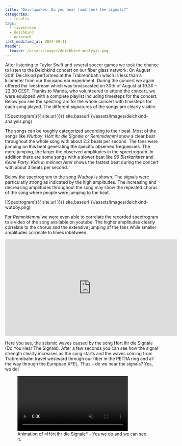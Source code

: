 ```yaml
---
title: "Deichquakes: Do you hear (and see) the signals?"
categories:
  - results
tags:
  - livestream
  - deichkind
  - outreach
last_modified_at: 2024-09-11
header:
  teaser: /assets/images/deichkind-analysis.png
---
```



After listening to Taylor Swift and several soccer games we took the chance to listen to the Deichkind concert on our fiber glass network. On August 30th Deichkind performed at the Trabrennbahn which is less than a kilometer from our thousand ear experiment. During the concert we again offered the livestream which was broascasted on 30th of August at 19.30 – 22.30 CEST. 
Thanks to Wanda, who volunteered to attend the concert, we were equipped with a complete playlist including timesteps for the concert. Below you see the spectrogram for the whole concert with timesteps for each song played. The different signatures of the songs are clearly visible. 

![Spectrogram]({{ site.url }}{{ site.baseurl }}/assets/images/deichkind-analysis.png)

The songs can be roughly categorized according to their beat. Most of the songs like *Wutboy*, *Hört ihr die Signale* or *Remmidemmi* show a clear beat throughout the whole song with about 2.2 beats per second. The fans were jumping on this beat generating the specific observed frequencies. The more jumping, the larger the observed amplitudes in the sprectrogram. In addition there are some songs with a slower beat like *99 Bierkanister* and *Keine Party*. *Kids in meinem Alter* shows the fastest beat during the concert with about 3 beats per second.


Below the spectrogram to the song *Wutboy* is shown. The signals were particularly strong as indicated by the high amplitudes. The increasing and decreasing amplitudes throughout the song may show the repeated chorus of the song where people were jumping to the beat. 


   ![Spectrogram]({{ site.url }}{{ site.baseurl }}/assets/images/deichkind-wutboy.png)


For *Remmidemmi* we were even able to correlate the recorded spectrogram to a video of the song available on youtube. The higher amplitudes clearly correlate to the chorus and the extensive jumping of the fans while smaller amplitudes correlate to times inbetween. 

<iframe width="560" height="315" src="https://www.youtube.com/embed/O2vMCa8Lefg?si=Fqj1JTjMOghUBh-X" title="YouTube video player" frameborder="0" allow="accelerometer; autoplay; clipboard-write; encrypted-media; gyroscope; picture-in-picture; web-share" referrerpolicy="strict-origin-when-cross-origin" allowfullscreen></iframe>


Here you see, the seismic waves caused by the song Hört ihr die Signale (Do You Hear The Signals). After a few seconds you can see how the signal strength clearly increases as the song starts and the waves coming from Trabrennbahn travel westward through our fiber in the PETRA ring and all the way through the European XFEL. Thus – do we hear the signals? Yes, we do!


<figure class="align-center">
  <video muted autoplay loop style="width: 85%; height: auto;" controls>
    <source src="{{ site.url }}{{ site.baseurl }}/assets/animations/Deichkind_hoerstdudiesignale_short_plain.mp4" type="video/mp4">
  </video>
  <figcaption>Animation of *Hört ihr die Signale* - Yes we do and we can see it.</figcaption>
</figure>







